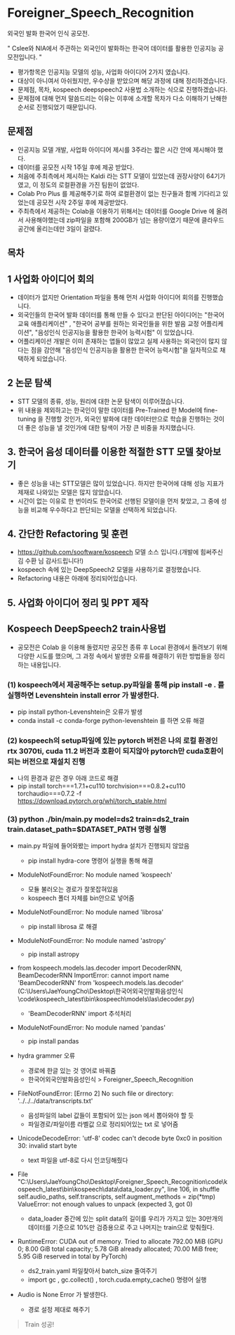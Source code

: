 # Foreigner_Speech_Recognition
외국인 발화 한국어 인식 공모전.

" Cslee와 NIA에서 주관하는 외국인이 발화하는 한국어 데이터를 활용한 인공지능 공모전입니다. "
- 평가항목은 인공지능 모델의 성능, 사업화 아이디어 2가지 였습니다.
- 대상이 아니여서 아쉬웠지만, 우수상을 받았으며 해당 과정에 대해 정리하겠습니다.
- 문제점, 목차, kospeech deepspeech2 사용법 소개하는 식으로 진행하겠습니다.
- 문제점에 대해 먼저 말씀드리는 이유는 이후에 소개할 목차가 다소 이해하기 난해한 순서로 진행되었기 때문입니다.

## 문제점
- 인공지능 모델 개발, 사업화 아이디어 제시를 3주라는 짧은 시간 안에 제시해야 했다.
- 데이터를 공모전 시작 1주일 후에 제공 받았다.
- 처음에 주최측에서 제시하는 Kaldi 라는 STT 모델이 있었는데 권장사양이 64기가 였고, 이 정도의 로컬환경을 가진 팀원이 없었다.
- Colab Pro Plus 를 제공해주기로 하여 로컬환경이 없는 친구들과 함께 기다리고 있었는데 공모전 시작 2주일 후에 제공받았다.
- 주최측에서 제공하는 Colab을 이용하기 위해서는 데이터를 Google Drive 에 올려서 사용해야했는데 zip파일을 포함해 200GB가 넘는 용량이였기 때문에 클라우드 공간에 올리는데만 3일이 걸렸다.


## 목차
## 1 사업화 아이디어 회의
- 데이터가 없지만 Orientation 파일을 통해 먼저 사업화 아이디어 회의를 진행했습니다.
- 외국인들의 한국어 발화 데이터를 통해 만들 수 있다고 판단된 아이디어는 "한국어 교육 애플리케이션" , "한국어 공부를 원하는 외국인들을 위한 발음 교정 어플리케이션", "음성인식 인공지능을 활용한 한국어 능력시험" 이 있었습니다.
- 어플리케이션 개발은 이미 존재하는 앱들이 많았고 실제 사용하는 외국인이 많지 않다는 점을 감안해 "음성인식 인공지능을 활용한 한국어 능력시험"을 일차적으로 채택하게 되었습니다.
## 2 논문 탐색
- STT 모델의 종류, 성능, 원리에 대한 논문 탐색이 이루어졌습니다.
- 위 내용을 제외하고는 한국인이 말한 데이터를 Pre-Trained 한 Model에 fine-tuning 을 진행할 것인가, 외국인 발화에 대한 데이터만으로 학습을 진행하는 것이 더 좋은 성능을 낼 것인가에 대한 탐색이 가장 큰 비중을 차지했습니다.
## 3. 한국어 음성 데이터를 이용한 적절한 STT 모델 찾아보기
- 좋은 성능을 내는 STT모델은 많이 있었습니다. 하지만 한국어에 대해 성능 지표가 제재로 나와있는 모델은 많지 않았습니다.
- 시간이 없는 이유로 한 번이라도 한국어로 선행된 모델이을 먼저 찾았고, 그 중에 성능을 비교해 우수하다고 판단되는 모델을 선택하게 되었습니다.
## 4. 간단한 Refactoring 및 훈련
- https://github.com/sooftware/kospeech 모델 소스 입니다.(개발에 힘써주신 김 수환 님 감사드립니다!)
- kospeech 속에 있는 DeepSpeech2 모델을 사용하기로 결정했습니다.
- Refactoring 내용은 아래에 정리되어있습니다.
## 5. 사업화 아이디어 정리 및 PPT 제작

## Kospeech DeepSpeech2 train사용법
- 공모전은 Colab 을 이용해 돌렸지만 공모전 종류 후 Local 환경에서 돌려보기 위해 다양한 시도를 했으며, 그 과정 속에서 발생한 오류를 해결하기 위한 방법들을 정리하는 내용입니다.
### (1) kospeech에서 제공해주는 setup.py파일을 통해 pip install -e . 를 실행하면 Levenshtein install error 가 발생한다.
 - pip install python-Levenshtein은 오류가 발생
 - conda install -c conda-forge python-levenshtein 를 하면 오류 해결
### (2) kospeech의 setup파일에 있는 pytorch 버전은 나의 로컬 환경인 rtx 3070ti, cuda 11.2 버전과 호환이 되지않아 pytorch만 cuda호환이 되는 버전으로 재설치 진행
- 나의 환경과 같은 경우 아래 코드로 해결
- pip install torch===1.7.1+cu110 torchvision===0.8.2+cu110 torchaudio===0.7.2 -f https://download.pytorch.org/whl/torch_stable.html 
### (3) python ./bin/main.py model=ds2 train=ds2_train train.dataset_path=$DATASET_PATH 명령 실행 
- main.py 파일에 들어와봤는 import hydra 설치가 진행되지 않았음
  - pip install hydra-core 명령어 실행을 통해 해결
  
- ModuleNotFoundError: No module named 'kospeech'
   - 모듈 불러오는 경로가 잘못잡혀있음
   - kospeech 폴더 자체를 bin안으로 넣어줌
   
- ModuleNotFoundError: No module named 'librosa'
   - pip install librosa 로 해결
   
- ModuleNotFoundError: No module named 'astropy'
   - pip install astropy
   
- from kospeech.models.las.decoder import DecoderRNN, BeamDecoderRNN
ImportError: cannot import name 'BeamDecoderRNN' from 'kospeech.models.las.decoder' (C:\Users\JaeYoungCho\Desktop\한국어외국인발화음성인식\code\kospeech_latest\bin\kospeech\models\las\decoder.py)
   - 'BeamDecoderRNN' import 추석처리
   
- ModuleNotFoundError: No module named 'pandas'
  - pip install pandas
  
- hydra grammer 오류
  - 경로에 한글 있는 것 영어로 바꿔줌 
  - 한국어외국인발화음성인식 > Foreigner_Speech_Recognition
  
- FileNotFoundError: [Errno 2] No such file or directory: '../../../data/transcripts.txt'
  - 음성파일의 label 값들이 포함되어 있는 json 에서 뽑아와야 할 듯
  - 파일경로/파일이름 라벨값 으로 정리되어있는 txt 로 넣어줌
  
- UnicodeDecodeError: 'utf-8' codec can't decode byte 0xc0 in position 30: invalid start byte
  - text 파일을 utf-8로 다시 인코딩해줬다

- File "C:\Users\JaeYoungCho\Desktop\Foreigner_Speech_Recognition\code\kospeech_latest\bin\kospeech\data\data_loader.py", line 106, in shuffle
    self.audio_paths, self.transcripts, self.augment_methods = zip(*tmp)
ValueError: not enough values to unpack (expected 3, got 0)
  - data_loader 중간에 있는 split data의 길이를 우리가 가지고 있는 30만개의 데이터를 기준으로 10%만 검증용으로 주고 나머지는 train으로 맞춰줬다.

- RuntimeError: CUDA out of memory. Tried to allocate 792.00 MiB (GPU 0; 8.00 GiB total capacity; 5.78 GiB already allocated; 70.00 MiB free; 5.95 GiB reserved in total by PyTorch)
  - ds2_train.yaml 파일찾아서 batch_size 줄여주기
  - import gc   ,   gc.collect() ,   torch.cuda.empty_cache() 명령어 실행

- Audio is None Error 가 발생한다. 
  - 경로 설정 제대로 해주기

> Train 성공!
